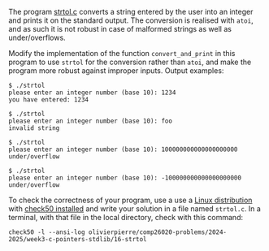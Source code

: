The program [strtol.c](strtol.c) converts a string entered by the user into an integer and prints it on the standard output.
The conversion is realised with `atoi`, and as such it is not robust in case of malformed strings as well as under/overflows.

Modify the implementation of the function `convert_and_print` in this program to use `strtol` for the conversion rather than `atoi`, and make the program more robust against improper inputs.
Output examples:

```shell
$ ./strtol
please enter an integer number (base 10): 1234
you have entered: 1234

$ ./strtol
please enter an integer number (base 10): foo
invalid string

$ ./strtol
please enter an integer number (base 10): 100000000000000000000
under/overflow

$ ./strtol 
please enter an integer number (base 10): -100000000000000000000
under/overflow
```

To check the correctness of your program, use a use a [Linux distribution](https://github.com/olivierpierre/comp26020-devcontainer) with [check50 installed](exercise-set-1.html#installing-check50) and write your solution in a file named `strtol.c`.
In a terminal, with that file in the local directory, check with this command:

```shell
check50 -l --ansi-log olivierpierre/comp26020-problems/2024-2025/week3-c-pointers-stdlib/16-strtol
```
